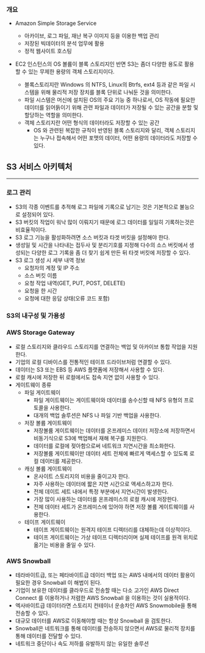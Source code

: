 ### 개요

- Amazon Simple Storage Service
    - 아카이브, 로그 파일, 재난 복구 이미지 등을 이용한 백업 관리
    - 저장된 빅데이터의 분석 업무에 활용
    - 정적 웹사이트 호스팅

- EC2 인스턴스의 OS 볼륨이 블록 스토리지인 반면 S3는 좀더 다양한 용도로 활용할 수 있는 무제한 용량의 객체 스토리지이다.
    - 블록스토리지란 Windows 의 NTFS, Linux의 Btrfs, ext4 등과 같은 파일 시스템을 위해 물리적 저장 장치를 블록 단위로 나눠둔 것을 의미한다.
    - 파일 시스템은 머신에 설치된 OS의 주요 기능 중 하나로서, OS 작동에 필요한 데이터를 읽어듥이기 위해 관련 파일과 데이터가 저장될 수 있는 공간을 분할 및 할당하는 역할을 의미한다.
    - 객체 스토리지란 어떤 형식의 데이터라도 저장할 수 있는 공간
        - OS 와 관련된 복잡한 규칙이 반영된 블록 스토리지와 달리, 객체 스토리지는 누구나 접속해서 어떤 포맷의 데이터, 어떤 용량의 데이터라도 저장할 수 있다.

## S3 서비스 아키텍처

---

### 로그 관리

- S3의 각종 이벤트를 추적해 로그 파일에 기록으로 남기는 것은 기본적으로 불능으로 설정되어 있다.
- S3 버킷의 작업이 워낙 많이 이뤄지기 때문에 로그 데이터를 일일히 기록하는것은 비효율적이다.
- S3 로그 기능을 활성화하려면 소스 버킷과 타겟 버킷을 설정해야 한다.
- 생성일 및 시간을 나타내는 접두사 및 분리기호를 지정해 다수의 소스 버킷에서 생성되는 다양한 로그 기록을 좀 더 찾기 쉽게 만든 뒤 타겟 버킷에 저장할 수 있다.
- S3 로그 생성 시 세부 내역 정보
    - 요청자의 계정 및 IP 주소
    - 소스 버킷 이름
    - 요청 작업 내역(GET, PUT, POST,  DELETE)
    - 요청을 한 시간
    - 요청에 대한 응답 상태(오류 코드 포함)

### S3의 내구성 및 가용성

### AWS Storage Gateway

- 로컬 스토리지와 클라우드 스토리지를 연결하는 백업 및 아카이브 통합 작업을 지원한다.
- 기업의 로컬 디바이스를 전통적인 테이프 드라이브처럼 연결할 수 있다.
- 데이터는 S3 또는 EBS 등 AWS 플랫폼에 저장해서 사용할 수 있다.
- 로컬 캐시에 저장한 뒤 로컬에서도 접속 지연 없이 사용할 수 있다.
- 게이트웨이 종류
    - 파일 게이트웨이
        - 파일 게이트웨이는 게이트웨이와 데이터를 송수신할 때 NFS 유형의 프로토콜을 사용한다.
        - 대개의 백업 솔루션은 NFS 나 파일 기반 백업을 사용한다.
    - 저장 볼륨 게이트웨이
        - 저장볼륨 게이트웨이는 데이터를 온프레미스 데이터 저장소에 저장하면서 비동기식으로 S3에 백업해서 재해 복구를 지원한다.
        - 데이터를 로컬에 젖아함으로써 네트워크 지연시간을 최소화한다.
        - 저장볼륨 게이트웨이만 데이터 세트 전체에 빠르게 액세스할 수 있도록 로컬 데이터를 제공한다.
    - 캐싱 볼륨 게이트웨이
        - 온사이트 스토리지의 비용을 줄이고자 한다.
        - 자주 사용하는 데이터에 짧은 지연 시간으로 액세스하고자 한다.
        - 전체 데이트 세트 내에서 특정 부분에서 지연시간이 발생한다.
        - 가장 많이 사용하는 데이터를 온프레미스의 로컬 캐시에 저장한다.
        - 전체 데이터 세트가 온프레미스에 있어야 하면 저장 볼륨 게이트웨이를 사용한다.
    - 테이프 게이트웨이
        - 테이프 게이트웨이는 원격지 테이프 디렉터리를 대체하는데 이상적이다.
        - 테이프 게이트웨이는 가상 테이프 디렉터리이며 실제 테이프를 원격 위치로 옮기는 비용을 줄일 수 있다.

### AWS Snowball

- 테라바이트급, 또는 페타바이트급 데이터 백업 또는 AWS 내에서의 데이터 활용이 필요한 경우 Snowball 이 해법이 된다.
- 기업이 보유한 데이터를 클라우드로 전송할 때는 다소 고가인 AWS Direct Connect 를 이용하거나 저렴한 AWS Snowball 을 이용하는 것이 실용적이다.
- 엑사바이트급 데이터라면 스토리지 컨테이너 운송차인 AWS Snowmobile을 통해 전송할 수 있다.
- 대규모 데이터를 AWS로 이동해야할 때는 항상 Snowball 을 검토한다.
- Snowball은 네트워크를 통해 데이터를 전송하지 않으면서 AWS로 물리적 장치를 통해 데이터를 전달할 수 있다.
- 네트워크 중단이나 속도 저하를 유발하지 않는 유일한 솔루션